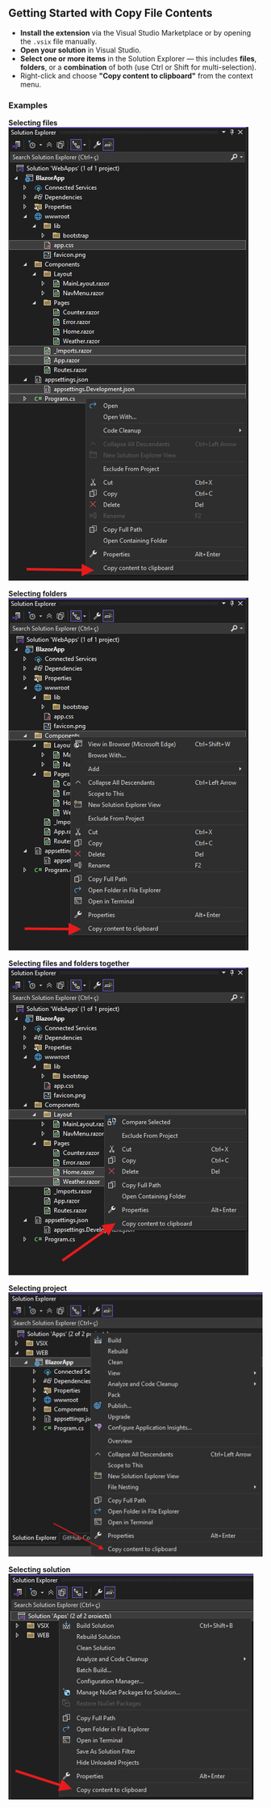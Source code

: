 ## Getting Started with Copy File Contents

- **Install the extension** via the Visual Studio Marketplace or by opening the `.vsix` file manually.  
- **Open your solution** in Visual Studio.  
- **Select one or more items** in the Solution Explorer — this includes **files**, **folders**, or a **combination** of both (use Ctrl or Shift for multi-selection).  
- Right-click and choose **"Copy content to clipboard"** from the context menu.

### Examples

**Selecting files**  
![Select Files](https://github.com/armindogomes/copy-file-contents-extension/blob/main/docs/solution-explorer-files.png?raw=true)

**Selecting folders**  
![Select Folders](https://github.com/armindogomes/copy-file-contents-extension/blob/main/docs/solution-explorer-folder.png?raw=true)

**Selecting files and folders together**  
![Select Mixed Items](https://github.com/armindogomes/copy-file-contents-extension/blob/main/docs/solution-explorer-folder-and-file.png?raw=true)

**Selecting project**  
![Select Mixed Items](https://github.com/armindogomes/copy-file-contents-extension/blob/main/docs/solution-explorer-proj.png?raw=true)

**Selecting solution**  
![Select Mixed Items](https://github.com/armindogomes/copy-file-contents-extension/blob/main/docs/solution-explorer-sln.png?raw=true)